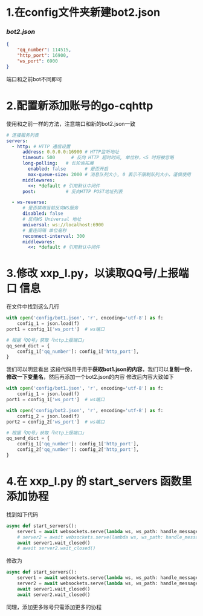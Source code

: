 # 1.在config文件夹新建bot2.json
### *bot2.json*
```json
{
    "qq_number": 114515,
    "http_port": 16900,
    "ws_port": 6900
}
```
端口和之前bot不同即可
# 2.配置新添加账号的go-cqhttp
使用和之前一样的方法，注意端口和新的bot2.json一致
```yaml
# 连接服务列表
servers:
  - http: # HTTP 通信设置
      address: 0.0.0.0:16900 # HTTP监听地址
      timeout: 500      # 反向 HTTP 超时时间, 单位秒，<5 时将被忽略
      long-polling:   # 长轮询拓展
        enabled: false       # 是否开启
        max-queue-size: 2000 # 消息队列大小, 0 表示不限制队列大小，谨慎使用
      middlewares:
        <<: *default # 引用默认中间件
      post:           # 反向HTTP POST地址列表

  - ws-reverse:
      # 是否禁用当前反向WS服务
      disabled: false
      # 反向WS Universal 地址
      universal: ws://localhost:6900
      # 重连间隔 单位毫秒
      reconnect-interval: 300
      middlewares:
        <<: *default # 引用默认中间件
```
# 3.修改 xxp_l.py，以读取QQ号/上报端口 信息
在文件中找到这么几行
```python
with open('config/bot1.json', 'r', encoding='utf-8') as f:
    config_1 = json.load(f)
port1 = config_1['ws_port']  # ws端口

# 根据「QQ号」获取「http上报端口」
qq_send_dict = {
    config_1['qq_number']: config_1['http_port'],
}
```
我们可以明显看出 这段代码用于用于**获取bot1.json的内容**，我们可以**复制一份**，**修改一下变量名**，然后再添加一个bot2.json的内容
修改后内容大致如下
```python
with open('config/bot1.json', 'r', encoding='utf-8') as f:
    config_1 = json.load(f)
port1 = config_1['ws_port']  # ws端口

with open('config/bot2.json', 'r', encoding='utf-8') as f:
    config_2 = json.load(f)
port2 = config_2['ws_port']  # ws端口

# 根据「QQ号」获取「http上报端口」
qq_send_dict = {
    config_1['qq_number']: config_1['http_port'],
    config_2['qq_number']: config_2['http_port'],
}
```
# 4.在 xxp_l.py 的 start_servers 函数里添加协程
找到如下代码
```python
async def start_servers():
    server1 = await websockets.serve(lambda ws, ws_path: handle_message(ws, ws_path, port1), "localhost", port1)
    # server2 = await websockets.serve(lambda ws, ws_path: handle_message(ws, ws_path, port2), "localhost", port2)
    await server1.wait_closed()
    # await server2.wait_closed()
```
修改为
```python
async def start_servers():
    server1 = await websockets.serve(lambda ws, ws_path: handle_message(ws, ws_path, port1), "localhost", port1)
    server2 = await websockets.serve(lambda ws, ws_path: handle_message(ws, ws_path, port2), "localhost", port2)
    await server1.wait_closed()
    await server2.wait_closed()
```
同理，添加更多账号只需添加更多的协程